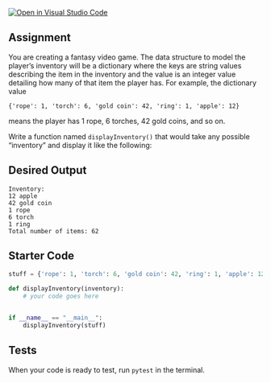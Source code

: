 [![Open in Visual Studio Code](https://classroom.github.com/assets/open-in-vscode-718a45dd9cf7e7f842a935f5ebbe5719a5e09af4491e668f4dbf3b35d5cca122.svg)](https://classroom.github.com/online_ide?assignment_repo_id=10806631&assignment_repo_type=AssignmentRepo)

## Assignment
You are creating a fantasy video game. The data structure to model the player’s inventory will be a dictionary where the keys are string values describing the item in the inventory and the value is an integer value detailing how many of that item the player has. For example, the dictionary value 

`{'rope': 1, 'torch': 6, 'gold coin': 42, 'ring': 1, 'apple': 12}` 

means the player has 1 rope, 6 torches, 42 gold coins, and so on.

Write a function named `displayInventory()` that would take any possible “inventory” and display it like the following:

## Desired Output
```
Inventory:
12 apple
42 gold coin
1 rope
6 torch
1 ring
Total number of items: 62
```

## Starter Code
```python
stuff = {'rope': 1, 'torch': 6, 'gold coin': 42, 'ring': 1, 'apple': 12}

def displayInventory(inventory):
    # your code goes here


if __name__ == "__main__":
    displayInventory(stuff)
```

## Tests
When your code is ready to test, run `pytest` in the terminal.

